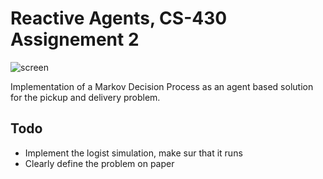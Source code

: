 # Reactive Agents, CS-430 Assignement 2

![screen](/Users/titouanrenard/Documents/etudes/EPFLMA1/IntelligentAgents/exercises/CS-430_2_ReactiveAgents/screen.png)

Implementation of a Markov Decision Process as an agent based solution for the pickup and delivery problem.

## Todo 

* Implement the logist simulation, make sur that it runs
* Clearly define the problem on paper